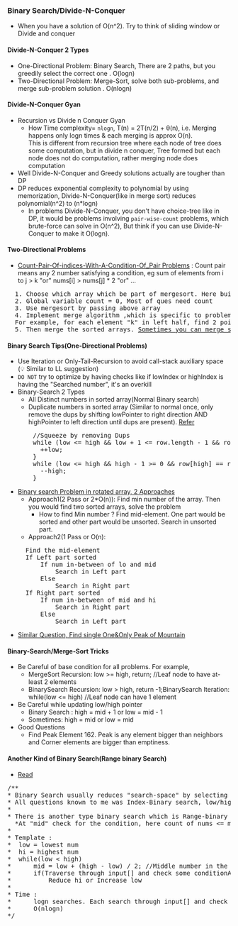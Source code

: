### Binary Search/Divide-N-Conquer
- When you have a solution of O(n^2). Try to think of sliding window or Divide and conquer

#### Divide-N-Conquer 2 Types
- One-Directional Problem: Binary Search, There are 2 paths, but you greedily select the correct one . O(logn)
- Two-Directional Problem: Merge-Sort, solve both sub-problems, and merge sub-problem solution . O(nlogn)

#### Divide-N-Conquer Gyan
- Recursion vs Divide n Conquer Gyan
  - How Time complexity= `nlogn`, T(n) = 2T(n/2) + θ(n), i.e. Merging happens only logn times & each merging is approx O(n).<br/>
    This is different from recursion tree where each node of tree does some computation, but in divide n conquer, Tree formed but each node does not do computation, rather merging node does computation
- Well Divide-N-Conquer and Greedy solutions actually are tougher than DP
- DP reduces exponential complexity to polynomial by using memorization, Divide-N-Conquer(like in merge sort) reduces polynomial(n^2) to (n*logn)
  - In problems Divide-N-Conquer, you don't have choice-tree like in DP, it would be problems involving `pair-wise-count` problems, which brute-force can solve in O(n^2), But think if you can use Divide-N-Conquer to make it O(logn).

#### Two-Directional Problems
- [Count-Pair-Of-indices-With-A-Condition-Of_Pair Problems](./Leetcode/src/main/java/year2k21/common/pattern/binarysearch/mergesort/variant) : Count pair means any 2 number satisfying a condition, eg sum of elements from i to j > k "or" nums[i] > nums[j] * 2 "or"  ...
<pre>
  1. Choose which array which be part of mergesort. Here build PrefixCumulativeSum[] , size = inputSize + 1. 1st value in PrefixCumulativeSum[] = 0 . `Note`: PrefixCumulativeSum gets sorted in this process
  2. Global variable count = 0, Most of ques need count
  3. Use mergesort by passing above array
  4. Implement merge algorithm ,which is specific to problem statement. For each element in 1st half, find the other end of pair in 2nd half. 
  For example, for each element "k" in left half, find 2 points in right half such that pfxSum[i] - pfxSum[k] >= lower and pfxSum[j] - pfxSum[k] <= upper
  5. Then merge the sorted arrays. <u>Sometimes you can merge step 4 & 5</u>
</pre>

#### Binary Search Tips(One-Directional Problems)
- Use Iteration or Only-Tail-Recursion to avoid call-stack auxiliary space (:bulb: Similar to LL suggestion)
- `DO NOT` try to optimize by having checks like if lowIndex or highIndex is having the "Searched number", it's an overkill
- Binary-Search 2 Types
  - All Distinct numbers in sorted array(Normal Binary search)
  - Duplicate numbers in sorted array (Similar to normal once, only remove the dups by shifting lowPointer to right direction AND highPointer to left direction until dups are present). [Refer](https://leetcode.com/problems/search-in-rotated-sorted-array-ii/discuss/1890363/python-or-binary-search-or-explained-or)
  <pre>
      //Squeeze by removing Dups
      while (low <= high && low + 1 <= row.length - 1 && row[low] == row[low + 1]) {//Take Care of boundary Conditions
        ++low;
      }
      while (low <= high && high - 1 >= 0 && row[high] == row[high - 1]) {
        --high;
      }
  </pre>
- [Binary search Problem in rotated array, 2 Approaches](./Leetcode/src/main/java/year2k21/common/pattern/binarysearch/SearchInRotatedSortedArray33.java)
  - Approach1(2 Pass or 2*O(n)): Find min number of the array. Then you would find two sorted arrays, solve the problem
    - How to find Min number ? Find mid-element. One part would be sorted and other part would be unsorted. Search in unsorted part. 
  - Approach2(1 Pass or O(n): 
  <pre>
    Find the mid-element
    If Left part sorted
        If num in-between of lo and mid
            Search in Left part
        Else 
            Search in Right part
    If Right part sorted
        If num in-between of mid and hi
            Search in Right part
        Else
            Search in Left part
  </pre>
- [Similar Question, Find single One&Only Peak of Mountain](https://leetcode.com/problems/peak-index-in-a-mountain-array/discuss/139849/Binary-Search)

#### Binary-Search/Merge-Sort Tricks
  - Be Careful of base condition for all problems. For example,
    - MergeSort Recursion: low >= high, return; //Leaf node to have at-least 2 elements
    - BinarySearch Recursion: low > high, return -1;BinarySearch Iteration: while(low <= high) //Leaf node can have 1 element
  - Be Careful while updating low/high pointer
    - Binary Search : high = mid + 1 or low = mid - 1
    - Sometimes: high = mid or low = mid
- Good Questions
  - Find Peak Element 162. Peak is any element bigger than neighbors and Corner elements are bigger than emptiness. 

#### Another Kind of Binary Search(Range binary Search)
- [Read](./com/p2/random/topinterviewques/KthSmallestElementInASortedMatrix378.java)
<pre>
/**
* Binary Search usually reduces "search-space" by selecting one direction.
* All questions known to me was Index-Binary search, low/high/mid are indices
*
* There is another type binary search which is Range-binary search. Example Below question. lo is the smallest number and the highest number. Mid is an number which may not exist in input[].
  *At "mid" check for the condition, here count of nums <= mid should be k
*
* Template :
*  low = lowest num
*  hi = highest num
*  while(low < high)
*      mid = low + (high - low) / 2; //Middle number in the Range
*      if(Traverse through input[] and check some conditionAroundMid)
*          Reduce hi or Increase low
*
* Time :
*      logn searches. Each search through input[] and check conditionAroundMid
*      O(nlogn)
*/
</pre>
